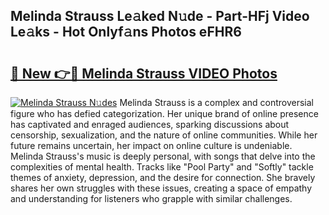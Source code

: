 ## Melinda Strauss Le𝚊ked N𝚞de - Part-HFj Video Le𝚊ks - Hot Onlyf𝚊ns Photos eFHR6

# <h2><a href="http://ab79770.deff.icu/?id=Melinda+Strauss">🔗 New 👉🔴 Melinda Strauss VIDEO Photos</a></h2>

[![Melinda Strauss N𝚞des](https://i.imgur.com/rIISA9y.gif)](http://ab79770.deff.icu/?id=Melinda+Strauss)
Melinda Strauss is a complex and controversial figure who has defied categorization. Her unique brand of online presence has captivated and enraged audiences, sparking discussions about censorship, sexualization, and the nature of online communities. While her future remains uncertain, her impact on online culture is undeniable. Melinda Strauss's music is deeply personal, with songs that delve into the complexities of mental health. Tracks like "Pool Party" and "Softly" tackle themes of anxiety, depression, and the desire for connection. She bravely shares her own struggles with these issues, creating a space of empathy and understanding for listeners who grapple with similar challenges.
